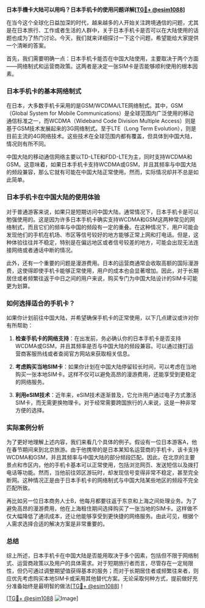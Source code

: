 **日本手機卡大陆可以用吗？日本手机卡的使用问题详解[[TG💪+ @esim1088](https://t.me/s/esim1088)]**

在当今这个全球化日益加深的时代，越来越多的人开始关注跨境通信的问题，尤其是在日本旅行、工作或者生活的人群中，关于日本手机卡是否可以在大陆使用的话题也成为了热门讨论。今天，我们就来详细探讨一下这个问题，希望能给大家提供一个清晰的答案。

首先，我们需要明确一点：日本手机卡能否在中国大陆使用，主要取决于两个方面——网络制式和运营商政策。这两者是决定一张SIM卡是否能够顺利使用的根本因素。

### 日本手机卡的基本网络制式

在日本，大多数手机卡采用的是GSM/WCDMA/LTE网络制式。其中，GSM（Global System for Mobile Communications）是全球范围内广泛使用的移动通信标准之一，而WCDMA（Wideband Code Division Multiple Access）则是基于GSM技术发展起来的3G网络制式。至于LTE（Long Term Evolution），则是目前主流的4G网络技术。这些技术在全球范围内都有覆盖，但具体到中国大陆，情况则有所不同。

中国大陆的移动通信网络主要以TD-LTE和FDD-LTE为主，同时支持WCDMA和GSM。这意味着，如果日本手机卡支持WCDMA或GSM，并且其频率与中国大陆的频段兼容，那么它就有可能在中国大陆正常使用。然而，实际情况却并不总是如此简单。

### 日本手机卡在中国大陆的使用体验

对于普通游客来说，如果只是短期访问中国大陆，通常情况下，日本手机卡是可以勉强使用的。这是因为许多日本手机卡确实支持WCDMA和GSM这两种常见的网络制式，而且它们的频率与中国的频段有一定的重叠。在这种情况下，用户可能会发现他们的手机在机场、市区等信号较好的地方能够正常上网和打电话。但是，这种体验往往并不稳定，特别是在偏远地区或者信号较差的地方，可能会出现无法连接网络或者通话中断的情况。

此外，还有一个重要的问题是漫游费用。日本的运营商通常会收取高额的国际漫游费，这使得即使手机卡能够正常使用，用户的成本也会显著增加。因此，对于长期居住或者频繁往返于中日之间的用户来说，购买专门为中国大陆设计的SIM卡可能更为划算。

### 如何选择适合的手机卡？

如果你计划前往中国大陆，并希望确保手机卡的正常使用，以下几点建议或许对你有所帮助：

1. **检查手机卡的网络支持**：在出发前，务必确认你的日本手机卡是否支持WCDMA或GSM，并且其频率是否与中国大陆的频段兼容。可以通过拨打运营商客服热线或者查阅官方网站来获取相关信息。
   
2. **考虑购买当地SIM卡**：如果你计划在中国大陆停留较长时间，可以考虑在当地购买一张本地SIM卡。这样不仅可以避免高昂的漫游费用，还能享受到更稳定的网络服务。

3. **利用eSIM技术**：近年来，eSIM技术逐渐普及，它允许用户通过电子方式激活SIM卡，而无需更换物理卡。对于经常需要跨国旅行的人来说，这是一种非常方便的选择。

### 实际案例分析

为了更好地理解上述内容，我们来看几个具体的例子。假设有一位日本游客A，他在春节期间来到北京旅游。由于他携带的是日本某知名运营商的手机卡，该卡支持WCDMA和GSM，并且其频率与中国大陆的部分频段匹配。因此，在北京的主要景点和市区内，他的手机卡基本可以正常使用，包括浏览网页、发送短信以及拨打电话等功能。然而，当他前往郊区游玩时，却发现信号变得非常不稳定，甚至完全断网。这种情况正是由于日本手机卡的网络制式与中国大陆某些地区的频段不完全匹配所致。

再比如另一位日本商务人士B，他每月都要往返于东京和上海之间处理业务。为了避免高昂的漫游费用，他在上海租住期间选择购买了一张当地的SIM卡。这样做不仅大幅降低了通讯成本，还让他能够享受到更快捷的网络服务。由此可见，根据个人需求选择合适的解决方案是非常重要的。

### 总结

综上所述，日本手机卡在中国大陆是否能用取决于多个因素，包括但不限于网络制式、运营商政策以及用户的具体需求。对于短期旅行者而言，尽管存在一定局限性，但仍可通过调整期望值获得基本的服务；而对于长期居住者或频繁往来者，则应优先考虑购买本地SIM卡或采用其他替代方案。无论采取何种方式，提前做好充分准备始终是最明智的做法[[TG💪+ @esim1088](https://t.me/s/esim1088)]！

[[TG💪+ @esim1088](https://t.me/s/esim1088) ![Image](https://i.postimg.cc/4NQfJmqS/Snipaste-2025-05-13-00-14-12.png)]